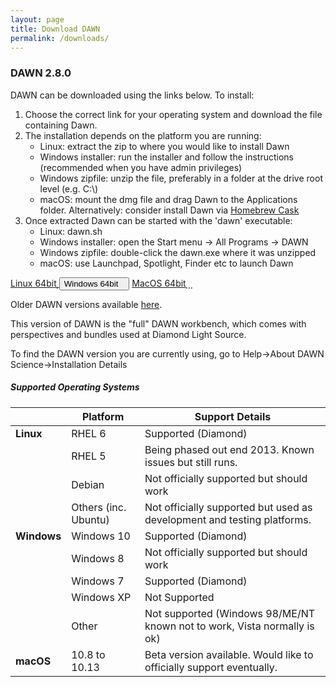 ```yaml
---
layout: page
title: Download DAWN
permalink: /downloads/
---
```

### DAWN 2.8.0

DAWN can be downloaded using the links below. To install:

1. Choose the correct link for your operating system and download the file containing Dawn.
2. The installation depends on the platform you are running:
    * Linux: extract the zip to where you would like to install Dawn
    * Windows installer: run the installer and follow the instructions (recommended when you have admin privileges)
    * Windows zipfile: unzip the file, preferably in a folder at the drive root level (e.g. C:\\)
    * macOS: mount the dmg file and drag Dawn to the Applications folder. Alternatively: consider install Dawn via [Homebrew Cask](https://caskroom.github.io)
3. Once extracted Dawn can be started with the 'dawn' executable:
    * Linux: dawn.sh
    * Windows installer: open the Start menu &rarr; All Programs &rarr; DAWN
    * Windows zipfile: double-click the dawn.exe where it was unzipped
    * macOS: use Launchpad, Spotlight, Finder etc to launch Dawn
	
<script>
	function showHide(elementId){
		var element = document.getElementById(elementId);
		if(element.style.display == 'none'){
			element.style.display = 'block';
		} else {
			element.style.display = 'none';
		}
	}
</script>

<div class="row center">
        <a href="https://alfred.diamond.ac.uk/DawnDiamond/2.8/downloads/builds-release/DawnDiamond-2.8.0.v20180411-0936-linux64.zip" class="btn-large waves-effect" onclick="trackOutboundLink('https://alfred.diamond.ac.uk/DawnDiamond/2.8/downloads/builds-release/DawnDiamond-2.8.0.v20180411-0936-linux64.zip'); return false;">
        	Linux 64bit<i class="material-icons right">&#xE2C4;</i>
        </a>
        <button type="button" class="btn-large waves-effect" onclick="showHide('winExeOrZip')">
        	Windows 64bit<i class="material-icons right">&#xE2C4;</i>
        </button>
        <a href="https://alfred.diamond.ac.uk/DawnDiamond/2.8/downloads/builds-release/DawnDiamond-2.8.0.v20180411-0936-mac64.dmg" class="btn-large waves-effect" onclick="trackOutboundLink('https://alfred.diamond.ac.uk/DawnDiamond/2.8/downloads/builds-release/DawnDiamond-2.8.0.v20180411-0936-mac64.dmg'); return false;">
        	MacOS 64bit<i class="material-icons right">&#xE2C4;</i>
        </a>
</div>

<div id="winExeOrZip" class="row center" style="display: none">
	<a href="https://alfred.diamond.ac.uk/DawnDiamond/2.8/downloads/builds-release/DawnDiamond-2.8.0.v20180411-0936-windows64.exe" class="btn-large waves-effect" onclick="trackOutboundLink('https://alfred.diamond.ac.uk/DawnDiamond/2.8/downloads/builds-release/DawnDiamond-2.8.0.v20180411-0936-windows64.exe');return false">
		EXE<i class="material-icons right">&#xE2C4;</i>
	</a>
	<a href="https://alfred.diamond.ac.uk/DawnDiamond/2.8/downloads/builds-release/DawnDiamond-2.8.0.v20180411-0936-windows64.zip" class="btn-large waves-effect" onclick="trackOutboundLink('https://alfred.diamond.ac.uk/DawnDiamond/2.8/downloads/builds-release/DawnDiamond-2.8.0.v20180411-0936-windows64.zip');return false">
		ZIP<i class="material-icons right">&#xE2C4;</i>
	</a>
</div>

Older DAWN versions available [here](https://alfred.diamond.ac.uk/DawnDiamond/).

This version of DAWN is the "full" DAWN workbench, which comes with perspectives and bundles used at Diamond Light Source.

To find the DAWN version you are currently using, go to Help&rarr;About DAWN Science&rarr;Installation Details

##### Supported Operating Systems

|               | Platform             | Support Details                                                          |
|---------------|----------------------|--------------------------------------------------------------------------|
| **Linux**     | RHEL 6               | Supported (Diamond)                                                      |
|               | RHEL 5               | Being phased out end 2013. Known issues but still runs.                  |
|               | Debian               | Not officially supported but should work                                 |
|               | Others (inc. Ubuntu) | Not officially supported but used as development and testing platforms.  |
| **Windows**   | Windows 10           | Supported (Diamond)                                                      |
|               | Windows 8            | Not officially supported but should work                                 |
|               | Windows 7            | Supported (Diamond)                                                      |
|               | Windows XP           | Not Supported                                                            |
|               | Other                | Not supported (Windows 98/ME/NT known not to work, Vista normally is ok) |
| **macOS**     | 10.8 to 10.13        | Beta version available. Would like to officially support eventually.     |

